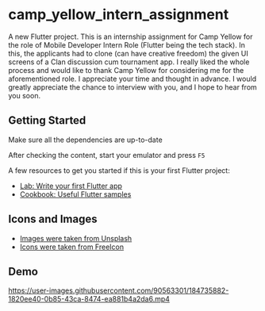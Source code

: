 # camp_yellow_intern_assignment

A new Flutter project.
This is an internship assignment for Camp Yellow for the role of Mobile Developer Intern Role (Flutter being the tech stack).
In this, the applicants had to clone (can have creative freedom) the given UI screens of a Clan discussion cum tournament app.
I really liked the whole process and would like to thank Camp Yellow for considering me for the aforementioned role.
I appreciate your time and thought in advance. I would greatly appreciate the chance to interview with you, and I hope to hear from you soon.

## Getting Started

Make sure all the dependencies are up-to-date

After checking the content, start your emulator and press `F5`

A few resources to get you started if this is your first Flutter project:

- [Lab: Write your first Flutter app](https://docs.flutter.dev/get-started/codelab)
- [Cookbook: Useful Flutter samples](https://docs.flutter.dev/cookbook)


## Icons and Images

- [Images were taken from Unsplash](https://unsplash.com/)
- [Icons were taken from FreeIcon](https://freeicons.io/)


## Demo
https://user-images.githubusercontent.com/90563301/184735882-1820ee40-0b85-43ca-8474-ea881b4a2da6.mp4

